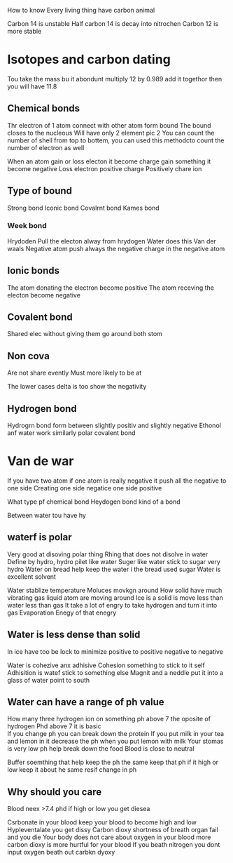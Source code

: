 How  to know 
Every living thing have carbon animal 

Carbon 14 is unstable 
Half carbon 14 is decay into nitrochen
Carbon 12 is more stable 

# Isotopes and  carbon dating 


Tou take the mass bu it abondunt multiply 12 by 0.989  add it togethor then you will have 11.8
## Chemical bonds 
Thr electron of 1 atom connect with other atom form bound 
The bound closes to the nucleous 
Will have only 2 element 
pic 2 
You can count the number of shell from top to bottem, you can used this methodcto count the number of electron as well 


When an atom gain or loss electon it become charge gain something it become negative 
Loss electron positive charge 
Positively chare ion 

## Type of bound
Strong bond 
Iconic bond 
Covalrnt bond 
Kames bond 
### Week bond 
Hrydoden 
Pull the electon alway from hrydogen 
Water does this 
Van der waals 
Negative atom push always the negative charge in the negative atom 

## Ionic bonds
The atom donating the electron become positive 
The atom receving the electon become negative 

## Covalent bond 
Shared elec  without giving them  go around both stom 

## Non cova 
Are not share evently 
Must more likely to be at

The lower cases delta is too show the negativity 


## Hydrogen bond
Hydrogrn bond form between slightly positiv and slightly negative 
Ethonol anf water work similarly polar covalent bond 

# Van de war 
If you have two atom if  one atom is really negative it push all the negative to one side 
Creating one side negatice one side  positive 

What type pf chemical bond 
Heydogen bond kind of a bond 

Between water tou have hy


## waterf is polar 
Very good at disoving polar thing
 Rhing that does not disolve in water 
 Define by hydro, hydro pilet like water 
 Suger like water stick to sugar very hydro Water on bread help keep the water i  the bread used sugar 
Water is excellent solvent 

Water stablize temperature 
Moluces movkgn around 
How solid have much vibrating gas liquid atom are moving around 
Ice is a solid is move less than water less than gas 
It take a lot of engry to take hydrogen and turn it into gas 
Evaporation
Enegy of that enegry  

## Water is less dense than solid
In ice have too be lock to minimize positive to positive negative to negative 

Water is cohezive anx adhisive 
Cohesion something to stick to it self 
Adhisition is watef stick to something else 
Magnit and a neddle put it into a glass of water point to south 
## Water can have a range of ph value
How many three hydrogen ion on something ph above 7 the oposite of hydrogen 
Phd above 7 it is basic  
If you change ph you can break down the protein 
If you put milk in your tea and lemon in it decrease the ph when you put lemon with milk 
Your stomas is very low ph help break down the food 
Blood is close to neutral 

Buffer soemthing that help keep the ph the same keep that ph if it high or low keep it about he same resif change in ph 

## Why should you care 

Blood neex >7.4  phd if high or low you get diesea

Csrbonate in your blood keep your blood to become high and low 
Hypleventalate you get dissy 
Carbon dioxy shortness of breath organ fail and you die 
Your body does not care about oxygen in your blood more carbon dioxy is more hurtful for your blood 
If you beath nitrogen you dont input oxygen beath out carbkn dyoxy 
 
